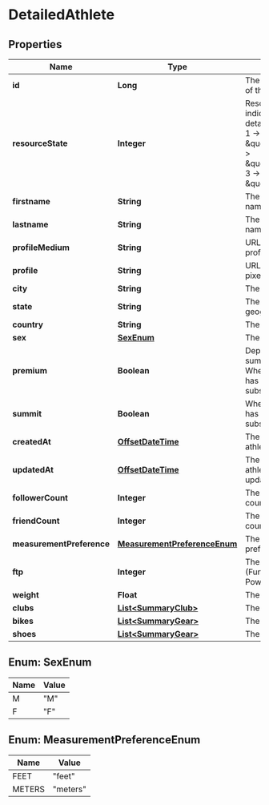 
# DetailedAthlete

## Properties
Name | Type | Description | Notes
------------ | ------------- | ------------- | -------------
**id** | **Long** | The unique identifier of the athlete |  [optional]
**resourceState** | **Integer** | Resource state, indicates level of detail. Possible values: 1 -&gt; \&quot;meta\&quot;, 2 -&gt; \&quot;summary\&quot;, 3 -&gt; \&quot;detail\&quot; |  [optional]
**firstname** | **String** | The athlete&#39;s first name. |  [optional]
**lastname** | **String** | The athlete&#39;s last name. |  [optional]
**profileMedium** | **String** | URL to a 62x62 pixel profile picture. |  [optional]
**profile** | **String** | URL to a 124x124 pixel profile picture. |  [optional]
**city** | **String** | The athlete&#39;s city. |  [optional]
**state** | **String** | The athlete&#39;s state or geographical region. |  [optional]
**country** | **String** | The athlete&#39;s country. |  [optional]
**sex** | [**SexEnum**](#SexEnum) | The athlete&#39;s sex. |  [optional]
**premium** | **Boolean** | Deprecated.  Use summit field instead. Whether the athlete has any Summit subscription. |  [optional]
**summit** | **Boolean** | Whether the athlete has any Summit subscription. |  [optional]
**createdAt** | [**OffsetDateTime**](OffsetDateTime.md) | The time at which the athlete was created. |  [optional]
**updatedAt** | [**OffsetDateTime**](OffsetDateTime.md) | The time at which the athlete was last updated. |  [optional]
**followerCount** | **Integer** | The athlete&#39;s follower count. |  [optional]
**friendCount** | **Integer** | The athlete&#39;s friend count. |  [optional]
**measurementPreference** | [**MeasurementPreferenceEnum**](#MeasurementPreferenceEnum) | The athlete&#39;s preferred unit system. |  [optional]
**ftp** | **Integer** | The athlete&#39;s FTP (Functional Threshold Power). |  [optional]
**weight** | **Float** | The athlete&#39;s weight. |  [optional]
**clubs** | [**List&lt;SummaryClub&gt;**](SummaryClub.md) | The athlete&#39;s clubs. |  [optional]
**bikes** | [**List&lt;SummaryGear&gt;**](SummaryGear.md) | The athlete&#39;s bikes. |  [optional]
**shoes** | [**List&lt;SummaryGear&gt;**](SummaryGear.md) | The athlete&#39;s shoes. |  [optional]


<a name="SexEnum"></a>
## Enum: SexEnum
Name | Value
---- | -----
M | &quot;M&quot;
F | &quot;F&quot;


<a name="MeasurementPreferenceEnum"></a>
## Enum: MeasurementPreferenceEnum
Name | Value
---- | -----
FEET | &quot;feet&quot;
METERS | &quot;meters&quot;



